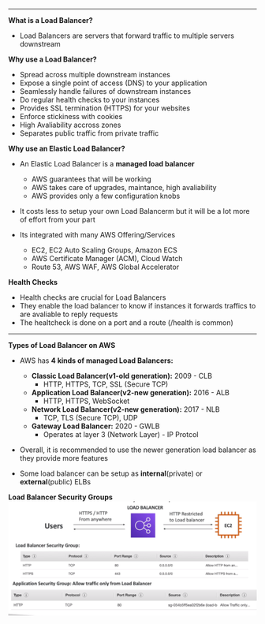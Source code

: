 ****
**What is a Load Balancer?**

* Load Balancers are servers that forward traffic to multiple servers downstream

**Why use a Load Balancer?**

* Spread across multiple downstream instances
* Expose a single point of access (DNS) to your application
* Seamlessly handle failures of downstream instances 
* Do regular health checks to your instances
* Provides SSL termination (HTTPS) for your websites
* Enforce stickiness with cookies
* High Avaliability accross zones
* Separates public traffic from private traffic

**Why use an Elastic Load Balancer?**

* An Elastic Load Balancer is a **managed load balancer**
    * AWS guarantees that will be working 
    * AWS takes care of upgrades, maintance, high avaliability
    * AWS provides only a few configuration knobs

* It costs less to setup your own Load Balancerm but it will be a lot more of effort from your part
* Its integrated with many AWS Offering/Services
    * EC2, EC2 Auto Scaling Groups, Amazon ECS
    * AWS Certificate Manager (ACM), Cloud Watch
    * Route 53, AWS WAF, AWS Global Accelerator

**Health Checks**

* Health checks are crucial for Load Balancers
* They enable the load balancer to know if instances it forwards traffics to are avaliable to reply requests
* The healtcheck is done on a port and a route (/health is common)
****

**Types of Load Balancer on AWS**

* AWS has **4 kinds of managed Load Balancers:**
    * **Classic Load Balancer(v1-old generation):** 2009 - CLB
        * HTTP, HTTPS, TCP, SSL (Secure TCP)
    * **Application Load Balancer(v2-new generation):** 2016 - ALB
        * HTTP, HTTPS, WebSocket
    * **Network Load Balancer(v2-new generation):** 2017 - NLB
        * TCP, TLS (Secure TCP), UDP
    * **Gateway Load Balancer:** 2020 - GWLB
        * Operates at layer 3 (Network Layer) - IP Protcol

* Overall, it is recommended to use the newer generation load balancer as they provide more features
* Some load balancer can be setup as **internal**(private) or **external**(public) ELBs

**Load Balancer Security Groups**
![Load Balancer Security Groups](./images/load-balancer-security-groups.png)